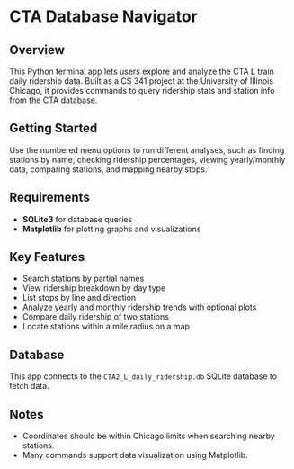 # CTA Database Navigator

## Overview  
This Python terminal app lets users explore and analyze the CTA L train daily ridership data. Built as a CS 341 project at the University of Illinois Chicago, it provides commands to query ridership stats and station info from the CTA database.

## Getting Started  
Use the numbered menu options to run different analyses, such as finding stations by name, checking ridership percentages, viewing yearly/monthly data, comparing stations, and mapping nearby stops.

## Requirements  
- **SQLite3** for database queries  
- **Matplotlib** for plotting graphs and visualizations  

## Key Features  
- Search stations by partial names  
- View ridership breakdown by day type  
- List stops by line and direction  
- Analyze yearly and monthly ridership trends with optional plots  
- Compare daily ridership of two stations  
- Locate stations within a mile radius on a map  

## Database  
This app connects to the `CTA2_L_daily_ridership.db` SQLite database to fetch data.

## Notes  
- Coordinates should be within Chicago limits when searching nearby stations.  
- Many commands support data visualization using Matplotlib.

